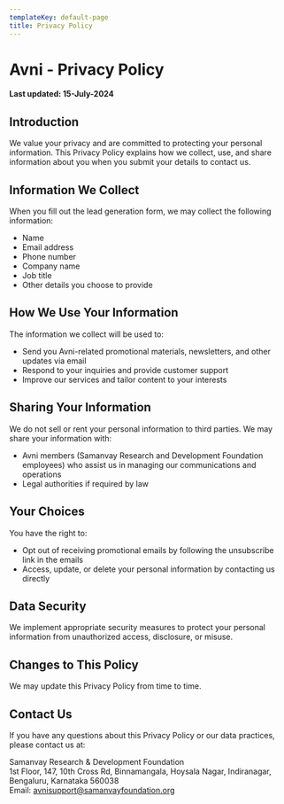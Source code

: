 ```yaml
---
templateKey: default-page
title: Privacy Policy
---
```



# Avni - Privacy Policy

**Last updated: 15-July-2024**

## Introduction

We value your privacy and are committed to protecting your personal information. This Privacy Policy explains how we collect, use, and share information about you when you submit your details to contact us.

## Information We Collect

When you fill out the lead generation form, we may collect the following information:
- Name
- Email address
- Phone number
- Company name
- Job title
- Other details you choose to provide

## How We Use Your Information

The information we collect will be used to:
- Send you Avni-related promotional materials, newsletters, and other updates via email
- Respond to your inquiries and provide customer support
- Improve our services and tailor content to your interests

## Sharing Your Information

We do not sell or rent your personal information to third parties. We may share your information with:
- Avni members (Samanvay Research and Development Foundation employees) who assist us in managing our communications and operations
- Legal authorities if required by law

## Your Choices

You have the right to:
- Opt out of receiving promotional emails by following the unsubscribe link in the emails
- Access, update, or delete your personal information by contacting us directly

## Data Security

We implement appropriate security measures to protect your personal information from unauthorized access, disclosure, or misuse.

## Changes to This Policy

We may update this Privacy Policy from time to time.

## Contact Us

If you have any questions about this Privacy Policy or our data practices, please contact us at:

Samanvay Research & Development Foundation  
1st Floor, 147, 10th Cross Rd, Binnamangala, Hoysala Nagar, Indiranagar,  
Bengaluru, Karnataka 560038  
Email: [avnisupport@samanvayfoundation.org](mailto:avnisupport@samanvayfoundation.org)

